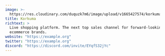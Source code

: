 ```yaml
---
image: >-
  https://res.cloudinary.com/duquzk7m6/image/upload/v1665427574/korkuma_ejvshf.png
title: Korkuma
richtext: >
  Live shopping platform. The next top sales channel for forward-looking
  ecommerce brands.
website: "https://example.org"
twitter: "https://example.org"
discord: "https://discord.com/invite/EYqfS32jYc"
---
```

